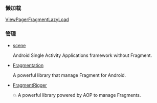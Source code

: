 ### 懒加载
[ViewPagerFragmentLazyLoad](https://github.com/linglongxin24/ViewPagerFragmentLazyLoad)
### 管理
* [scene](https://github.com/bytedance/scene)

    Android Single Activity Applications framework without Fragment.
* [Fragmentation](https://github.com/YoKeyword/Fragmentation)

    A powerful library that manage Fragment for Android.
* [FragmentRigger](https://github.com/JingYeoh/FragmentRigger)

    💥 A powerful library powered by AOP to manage Fragments.
